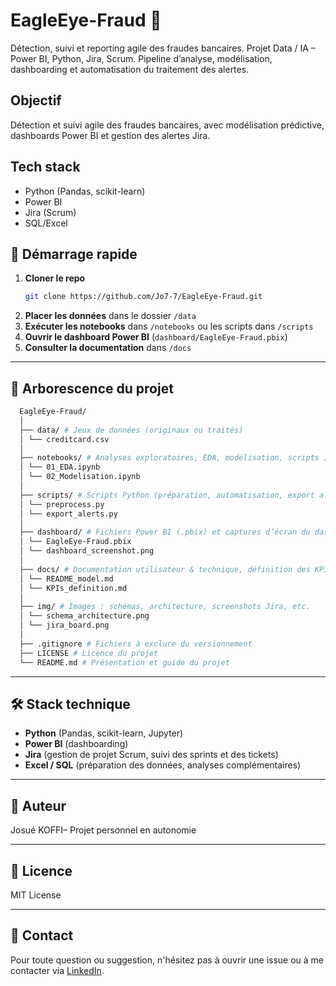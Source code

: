 # EagleEye-Fraud 🦅
Détection, suivi et reporting agile des fraudes bancaires.   Projet Data / IA – Power BI, Python, Jira, Scrum.   Pipeline d’analyse, modélisation, dashboarding et automatisation du traitement des alertes.

## Objectif
Détection et suivi agile des fraudes bancaires, avec modélisation prédictive, dashboards Power BI et gestion des alertes Jira.

## Tech stack
- Python (Pandas, scikit-learn)
- Power BI
- Jira (Scrum)
- SQL/Excel

## 🚀 Démarrage rapide

1. **Cloner le repo**
    ```bash
    git clone https://github.com/Jo7-7/EagleEye-Fraud.git
    ```
2. **Placer les données** dans le dossier `/data`
3. **Exécuter les notebooks** dans `/notebooks` ou les scripts dans `/scripts`
4. **Ouvrir le dashboard Power BI** (`dashboard/EagleEye-Fraud.pbix`)
5. **Consulter la documentation** dans `/docs`

---

## 📁 Arborescence du projet

```bash
  EagleEye-Fraud/
  │
  ├── data/ # Jeux de données (originaux ou traités)
  │ └── creditcard.csv
  │
  ├── notebooks/ # Analyses exploratoires, EDA, modélisation, scripts Jupyter
  │ └── 01_EDA.ipynb
  │ └── 02_Modelisation.ipynb
  │
  ├── scripts/ # Scripts Python (préparation, automatisation, export alertes, etc.)
  │ └── preprocess.py
  │ └── export_alerts.py
  │
  ├── dashboard/ # Fichiers Power BI (.pbix) et captures d’écran du dashboard
  │ └── EagleEye-Fraud.pbix
  │ └── dashboard_screenshot.png
  │
  ├── docs/ # Documentation utilisateur & technique, définition des KPIs, guides
  │ └── README_model.md
  │ └── KPIs_definition.md
  │
  ├── img/ # Images : schémas, architecture, screenshots Jira, etc.
  │ └── schema_architecture.png
  │ └── jira_board.png
  │
  ├── .gitignore # Fichiers à exclure du versionnement
  ├── LICENSE # Licence du projet
  └── README.md # Présentation et guide du projet
```

---

## 🛠️ Stack technique

- **Python** (Pandas, scikit-learn, Jupyter)
- **Power BI** (dashboarding)
- **Jira** (gestion de projet Scrum, suivi des sprints et des tickets)
- **Excel / SQL** (préparation des données, analyses complémentaires)

---

## 👤 Auteur

 Josué KOFFI– Projet personnel en autonomie

---

## 📄 Licence

MIT License

---

## 📢 Contact

Pour toute question ou suggestion, n'hésitez pas à ouvrir une issue ou à me contacter via [LinkedIn](https://www.linkedin.com/in/josu%C3%A9-kinsanh-nixxon-koffi/).

